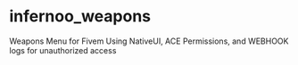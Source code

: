 # infernoo_weapons
Weapons Menu for Fivem Using NativeUI, ACE Permissions, and WEBHOOK logs for unauthorized access
